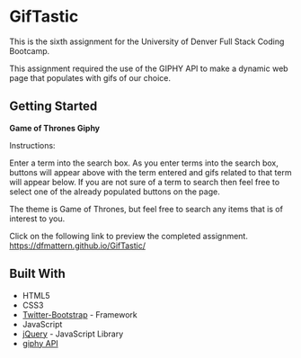 # GifTastic

This is the sixth assignment for the University of Denver Full Stack Coding Bootcamp.

This assignment required the use of the GIPHY API to make a dynamic web page that populates with gifs of our choice. 

## Getting Started

**Game of Thrones Giphy**

Instructions:

Enter a term into the search box.
As you enter terms into the search box, buttons will appear above with the term entered and gifs related to that term will appear below.
If you are not sure of a term to search then feel free to select one of the already populated buttons on the page.

The theme is Game of Thrones, but feel free to search any items that is of interest to you.

 Click on the following link to preview the completed assignment.  
  https://dfmattern.github.io/GifTastic/
  
## Built With


* HTML5
* CSS3
* [Twitter-Bootstrap](http://getbootstrap.com/) - Framework
* JavaScript 
* [jQuery](https://api.jquery.com/) - JavaScript Library
* [giphy API](https://developers.giphy.com/docs/)   
